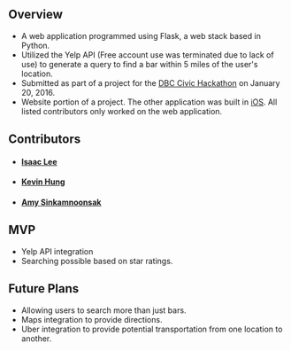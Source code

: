 ## Overview

* A web application programmed using Flask, a web stack based in Python.
* Utilized the Yelp API (Free account use was terminated due to lack of use) to generate a query to find a bar within 5 miles of the user's location.
* Submitted as part of a project for the [DBC Civic Hackathon](http://dbc-civic-hackathon.devpost.com/) on January 20, 2016.
* Website portion of a project. The other application was built in [iOS](https://github.com/andrewmarmion/Decidr). All listed contributors only worked on the web application.


## Contributors

* ####  [Isaac Lee](https://github.com/isaachlee)

* #### [Kevin Hung](https://github.com/kevin11h)

* #### [Amy Sinkamnoonsak](http://devpost.com/AmySKNS)

## MVP

* Yelp API integration
* Searching possible based on star ratings.

## Future Plans

* Allowing users to search more than just bars.
* Maps integration to provide directions.
* Uber integration to provide potential transportation from one location to another.